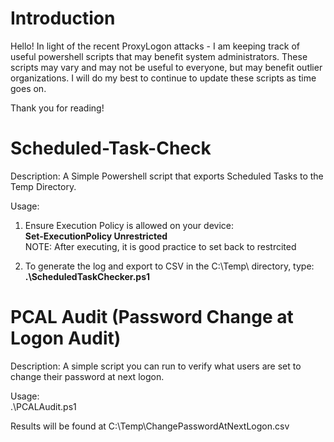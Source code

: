 # Introduction
Hello! In light of the recent ProxyLogon attacks - I am keeping track of useful powershell scripts that may benefit system administrators. These scripts may vary and may not be useful to everyone, but may benefit outlier organizations. I will do my best to continue to update these scripts as time goes on. 

Thank you for reading! 

# Scheduled-Task-Check
Description: A Simple Powershell script that exports Scheduled Tasks to the Temp Directory. 

Usage: 
1) Ensure Execution Policy is allowed on your device:<br />
**Set-ExecutionPolicy Unrestricted**<br />
NOTE: After executing, it is good practice to set back to restrcited

2) To generate the log and export to CSV in the C:\Temp\ directory, type:<br />
**.\ScheduledTaskChecker.ps1**

# PCAL Audit (Password Change at Logon Audit)
Description: A simple script you can run to verify what users are set to change their password at next logon. 

Usage:<br /> 
.\PCALAudit.ps1

Results will be found at C:\Temp\ChangePasswordAtNextLogon.csv
